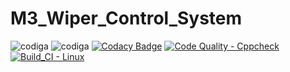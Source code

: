 # M3_Wiper_Control_System
![codiga](https://api.codiga.io/project/33397/score/svg)
![codiga](https://api.codiga.io/project/33397/status/svg)
[![Codacy Badge](https://app.codacy.com/project/badge/Grade/8c95093eddd74fe299b0419e92cad2f2)](https://www.codacy.com/gh/GANGABHAVANIDONDAPATI/M3_Wiper_Control_System/dashboard?utm_source=github.com&amp;utm_medium=referral&amp;utm_content=GANGABHAVANIDONDAPATI/M3_Wiper_Control_System&amp;utm_campaign=Badge_Grade)
[![Code Quality - Cppcheck](https://github.com/GANGABHAVANIDONDAPATI/M3_Wiper_Control_System/actions/workflows/c-cpp.yml/badge.svg)](https://github.com/GANGABHAVANIDONDAPATI/M3_Wiper_Control_System/actions/workflows/c-cpp.yml)
[![Build_CI - Linux](https://github.com/GANGABHAVANIDONDAPATI/M3_Wiper_Control_System/actions/workflows/Linux.yml/badge.svg)](https://github.com/GANGABHAVANIDONDAPATI/M3_Wiper_Control_System/actions/workflows/Linux.yml)
